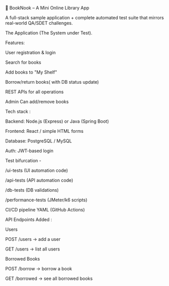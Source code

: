 🌟  BookNook – A Mini Online Library App

A full-stack sample application + complete automated test suite that mirrors real-world QA/SDET challenges.

The Application (The System under Test).

Features:

User registration & login

Search for books

Add books to "My Shelf"

Borrow/return books( with DB status update)

REST APIs for all operations

Admin Can add/remove books

Tech stack : 

Backend: Node.js (Express) or Java (Spring Boot)

Frontend: React / simple HTML forms

Database: PostgreSQL / MySQL

Auth: JWT-based login

Test bifurcation - 

/ui-tests (UI automation code)

/api-tests (API automation code)

/db-tests (DB validations)

/performance-tests (JMeter/k6 scripts)

CI/CD pipeline YAML (GitHub Actions)

API Endpoints Added :

Users

POST /users → add a user

GET /users → list all users

Borrowed Books

POST /borrow → borrow a book

GET /borrowed → see all borrowed books


